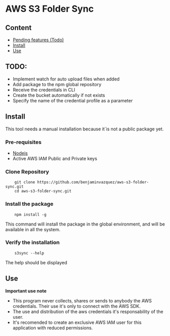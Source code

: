 # AWS S3 Folder Sync

## Content

- [Pending features (Todo)](#todo)
- [Install](#install)
- [Use](#use)

## TODO:

- Implement watch for auto upload files when added
- Add package to the npm global repository
- Receive the credentials in CLI
- Create the bucket automatically if not exists
- Specify the name of the credential profile as a parameter

## Install

This tool needs a manual installation because it`is not a public package yet.

### Pre-requisites

- [Nodejs](https://nodejs.org/es/)
- Active AWS IAM Public and Private keys

### Clone Repository

```shell
    git clone https://github.com/benjaminvazquez/aws-s3-folder-sync.git
    cd aws-s3-folder-sync.git
```

### Install the package

```shell
    npm install -g
```

This command will install the package in the global environment, and will be available in all the system.

### Verify the installation

```shell
    s3sync --help
```

The help should be displayed

## Use

**Important use note**
- This program never collects, shares or sends to anybody the AWS credentials. Their use it's only to connect with the AWS SDK.
- The use and distribution of the aws credentials it's responsability of the user.
- It's recomended to create an exclusive AWS IAM user for this application with reduced permissions.
